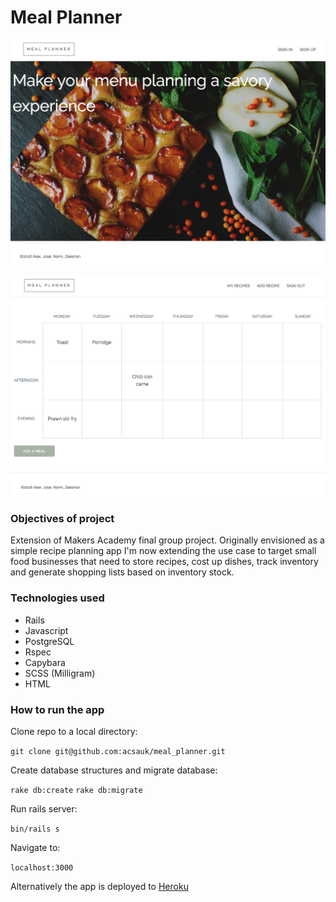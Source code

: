 # Meal Planner

![](public/splash_screenshot.png)

![](public/interface_screenshot.png)

### Objectives of project

Extension of Makers Academy final group project. Originally envisioned as a simple recipe planning app I'm now extending the use case to target small food businesses that need to store recipes, cost up dishes, track inventory and generate shopping lists based on inventory stock.

### Technologies used

- Rails
- Javascript
- PostgreSQL
- Rspec
- Capybara
- SCSS (Milligram)
- HTML

### How to run the app

Clone repo to a local directory:

``git clone git@github.com:acsauk/meal_planner.git``

Create database structures and migrate database:

``rake db:create``
``rake db:migrate``

Run rails server:

``bin/rails s``

Navigate to:

``localhost:3000``

Alternatively the app is deployed to [Heroku](https://meal-planner-ma.herokuapp.com/)
